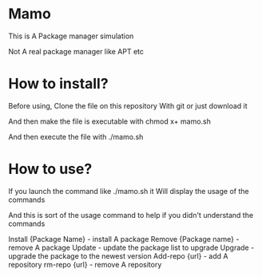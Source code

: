 # Mamo

This is A Package manager simulation 

Not A real package manager like APT etc

# How to install?

Before using, Clone the file on this repository 
With git or just download it

And then make the file is executable with chmod x+
mamo.sh

And then execute the file with ./mamo.sh

# How to use?

If you launch the command like ./mamo.sh it Will display the usage of the commands

And this is sort of the usage command to help if you didn't understand the commands

Install {Package Name} - install A package
Remove {Package name}  - remove A package
Update - update the package list to upgrade
Upgrade - upgrade the package to the newest version
Add-repo {url} - add A repository
rm-repo {url} - remove A repository 
